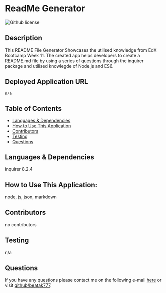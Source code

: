 # ReadMe Generator
  ![Github license](https://img.shields.io/badge/license-MIT-blue.svg)
  ## Description
  This README File Generator Showcases the utilised knowledge from EdX Bootcamp Week 11. The created app helps developers to create a README.md file by using a series of questions through the inquirer package and utilised knowlegde of Node.js and ES6. 
  ## Deployed Application URL 
    n/a
  ## Table of Contents
  * [Languages & Dependencies](#languagesanddependencies)
  * [How to Use This Application](#HowtoUseThisApplication)
  * [Contributors](#contributors)
  * [Testing](#testing)
  * [Questions](#questions)
  ## Languages & Dependencies
  inquirer 8.2.4
  ## How to Use This Application:
  node, js, json, markdown
  ## Contributors
  no contributors
  ## Testing
  n/a
  ## Questions
  If you have any questions please contact me on the following e-mail [here](mailto:beatakonya@gmail.com?subject=[GitHub]%20Dev%20Connect) or visit [github/beatak777](https://github.com/beatak777).
